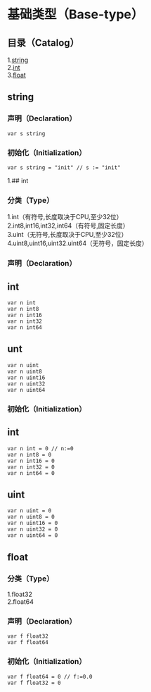 # 基础类型（Base-type）
## 目录（Catalog）
1.[string](https://github.com/EvenBoom/GO-MYGO/blob/master/base-type#string)</br>
2.[int](https://github.com/EvenBoom/GO-MYGO/blob/master/base-type#int)</br>
3.[float](https://github.com/EvenBoom/GO-MYGO/blob/master/base-type#float)</br>
## string
### 声明（Declaration）
```
var s string
```
### 初始化（Initialization）
```
var s string = "init" // s := "init"
```
1.## int
### 分类（Type）
1.int（有符号,长度取决于CPU,至少32位）</br>
2.int8,int16,int32,int64（有符号,固定长度）</br>
3.uint（无符号,长度取决于CPU,至少32位）</br>
4.uint8,uint16,uint32.uint64（无符号，固定长度）</br>
### 声明（Declaration）
int
-----------------------------------
```
var n int
var n int8
var n int16
var n int32
var n int64
```
unt
-----------------------------------
```
var n uint
var n uint8
var n uint16
var n uint32
var n uint64
```
### 初始化（Initialization）
int
-----------------------------------
```
var n int = 0 // n:=0
var n int8 = 0
var n int16 = 0
var n int32 = 0
var n int64 = 0
```
uint
-----------------------------------
```
var n uint = 0
var n uint8 = 0
var n uint16 = 0
var n uint32 = 0
var n uint64 = 0
```
## float
### 分类（Type）
1.float32</br>
2.float64</br>
### 声明（Declaration）
```
var f float32
var f float64
```
### 初始化（Initialization）
```
var f float64 = 0 // f:=0.0
var f float32 = 0
```

